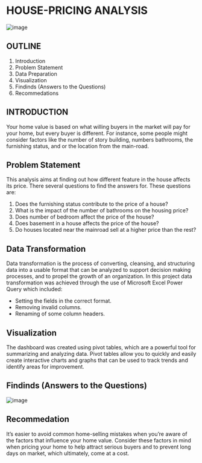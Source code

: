 # HOUSE-PRICING ANALYSIS
![image](https://github.com/KANYIANALYST/HOUSE-PRICING/assets/130997793/9c39f9d6-9a66-48d7-8abb-cbe734b81200)

## OUTLINE
1. Introduction
2. Problem Statement
4. Data Preparation
5. Visualization
6. Findinds (Answers to the Questions)
7. Recommedations
## INTRODUCTION
Your home value is based on what willing buyers in the market will pay for your home, but every buyer is different. For instance, some people might consider factors like the number of story building, numbers bathrooms, the furnishing status, and or the location from the main-road. 
## Problem Statement
This analysis aims at finding out how different feature in the house affects its price. There several questions to find the answers for.
These questions are:

1. Does the furnishing status contribute to the price of a house?								
2. What is the impact of the number of bathrooms on the housing price?								
3. Does number of bedroom affect the price of the house?
4. Does basement in a house affects the price of the house?								
5. Do houses located near the mainroad sell at a higher price than the rest?	
## Data Transformation
Data transformation is the process of converting, cleansing, and structuring data into a usable format that can be analyzed to support decision making processes, and to propel the growth of an organization.
In this project data transformation was achieved through the use of Microsoft Excel Power Query which included:
*	Setting the fields in the correct format.
*	Removing invalid columns.
* Renaming of some column headers.

## Visualization
The dashboard was created using pivot tables, which are a powerful tool for summarizing and analyzing data. Pivot tables allow you to quickly and easily create interactive charts and graphs that can be used to track trends and identify areas for improvement.

## Findinds (Answers to the Questions)
![image](https://github.com/KANYIANALYST/HOUSE-PRICING/assets/130997793/53b481f2-daa4-492f-8721-ab8ca705539a)


## Recommedation
It’s easier to avoid common home-selling mistakes when you’re aware of the factors that influence your home value. Consider these factors in mind when pricing your home to help attract serious buyers and to prevent long days on market, which ultimately, come at a cost.





